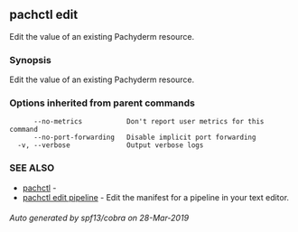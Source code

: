 ## pachctl edit

Edit the value of an existing Pachyderm resource.

### Synopsis


Edit the value of an existing Pachyderm resource.

### Options inherited from parent commands

```
      --no-metrics           Don't report user metrics for this command
      --no-port-forwarding   Disable implicit port forwarding
  -v, --verbose              Output verbose logs
```

### SEE ALSO
* [pachctl](pachctl.md)	 - 
* [pachctl edit pipeline](pachctl_edit_pipeline.md)	 - Edit the manifest for a pipeline in your text editor.

###### Auto generated by spf13/cobra on 28-Mar-2019
